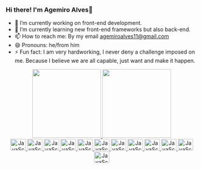 ### Hi there! I'm Agemiro Alves👋

- 🔭 I’m currently working on front-end development.
- 🌱 I’m currently learning new front-end frameworks but also back-end.
- 📫 How to reach me: By my email agemiroalves11@gmail.com
- 😄 Pronouns: he/from him
- ⚡ Fun fact: I am very hardworking, I never deny a challenge imposed on me. Because I believe we are all capable, just want and make it happen.

<div align="center">
  <a href="https://github.com/Agemiro">
 <img height="180em" src="https://github-readme-stats.vercel.app/api?username=Agemiro&show_icons=true&theme=dracula&include_all_commits=true&count_private=true"/>
  <img height="180em" src="https://github-readme-stats-eight-theta.vercel.app/api/top-langs/?username=Agemiro&layout=compact&langs_count=8&theme=dracula"/>
</div>

<div align="center">
  <img alt="JavaScript" height="30" width="40" src="https://cdn.jsdelivr.net/gh/devicons/devicon/icons/javascript/javascript-original.svg">
  <img alt="JavaScript" height="30" width="40" src="https://cdn.jsdelivr.net/gh/devicons/devicon/icons/typescript/typescript-original.svg">
  <img alt="JavaScript" height="30" width="40" src="https://cdn.jsdelivr.net/gh/devicons/devicon/icons/java/java-original.svg">
  <img alt="JavaScript" height="30" width="40" src="https://cdn.jsdelivr.net/gh/devicons/devicon/icons/python/python-original.svg">
  <img alt="JavaScript" height="30" width="40" src="https://cdn.jsdelivr.net/gh/devicons/devicon/icons/react/react-original.svg">
  <img alt="JavaScript" height="30" width="40" src="https://cdn.jsdelivr.net/gh/devicons/devicon/icons/vuejs/vuejs-original.svg">
  <img alt="JavaScript" height="30" width="40" src="https://cdn.jsdelivr.net/gh/devicons/devicon/icons/spring/spring-original.svg">
  <img alt="JavaScript" height="30" width="40" src="https://cdn.jsdelivr.net/gh/devicons/devicon/icons/mysql/mysql-original.svg">
  <img alt="JavaScript" height="30" width="40" src="https://cdn.jsdelivr.net/gh/devicons/devicon/icons/mongodb/mongodb-original.svg">
  <img alt="JavaScript" height="30" width="40" src="https://cdn.jsdelivr.net/gh/devicons/devicon/icons/nodejs/nodejs-original.svg">
  <img alt="JavaScript" height="30" width="40" src="https://cdn.jsdelivr.net/gh/devicons/devicon/icons/git/git-original.svg">
  <img alt="JavaScript" height="30" width="40" src="https://cdn.jsdelivr.net/gh/devicons/devicon/icons/linux/linux-original.svg">
  <!--<img align="right" alt="Rafa-pic" height="150" style="border-radius:50px;"          src="https://media.discordapp.net/attachments/639956127056134178/890373478988013628/Publicacoes_Instagram_1_1.png?width=676&height=676">-->
</div>

